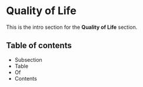 # Quality of Life

This is the intro section for the **Quality of Life** section.

## Table of contents

- Subsection
- Table
- Of
- Contents